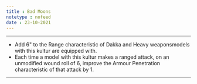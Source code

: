 ```yaml
---
title : Bad Moons
notetype : nofeed
date : 23-10-2021
---
```


---

-   Add 6" to the Range characteristic of Dakka and Heavy weaponsmodels with this kultur are equipped with.
-   Each time a model with this kultur makes a ranged attack, on an unmodified wound roll of 6, improve the Armour Penetration characteristic of that attack by 1.

---